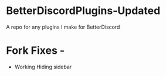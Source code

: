 # BetterDiscordPlugins-Updated
A repo for any plugins I make for BetterDiscord

# Fork Fixes - 
- Working Hiding sidebar
